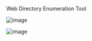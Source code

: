 Web Directory Enumeration Tool

![image](https://user-images.githubusercontent.com/115858996/216792959-ce8772f2-17fa-4898-bc19-92384948641c.png)

![image](https://user-images.githubusercontent.com/115858996/216792901-771d4ac8-5599-4d2a-b806-769ad6860877.png)
